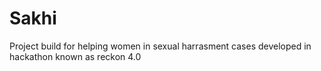 # Sakhi 

Project build for helping women in sexual harrasment cases developed in hackathon known as reckon 4.0




